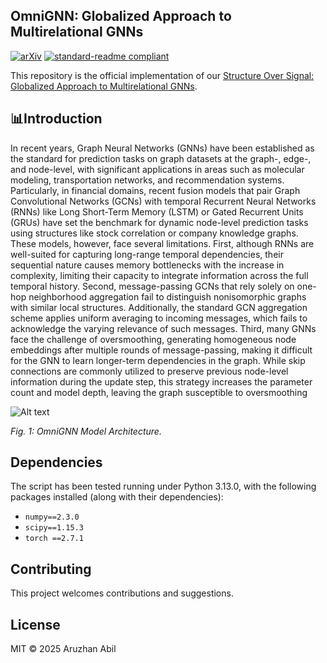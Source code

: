 ## OmniGNN: Globalized Approach to Multirelational GNNs

[![arXiv](https://img.shields.io/badge/arXiv_paper-2502.1903-A82121?labelColor=5D5D5D)](https://drive.google.com/file/d/1tEP-hnOzikhs5X4bJmCRFy7TeKR0sZsK/view?usp=sharing) [![standard-readme compliant](https://img.shields.io/badge/project_page%20-%20?link=https%3A%2F%2Faruzhanabill.github.io%2Fcsuremm-gnn%2F)](https://aruzhanabill.github.io/csuremm-gnn/) 

This repository is the official implementation of our [Structure Over Signal: Globalized Approach to Multirelational GNNs][paper].

[paper]: https://drive.google.com/file/d/1tEP-hnOzikhs5X4bJmCRFy7TeKR0sZsK/view?usp=sharing


## 📊Introduction 
In recent years, Graph Neural Networks (GNNs) have been established as the standard for prediction tasks on graph datasets at the graph-, edge-, and node-level, with significant applications in areas such as molecular modeling, transportation networks, and recommendation systems. Particularly, in financial domains, recent fusion models that pair Graph Convolutional Networks (GCNs) with temporal Recurrent Neural Networks (RNNs) like Long Short-Term Memory (LSTM) or Gated Recurrent Units (GRUs) have set the benchmark for dynamic node-level prediction tasks using structures like stock correlation or company knowledge graphs. These models, however, face several limitations. First, although RNNs are well-suited for capturing long-range temporal dependencies, their sequential nature causes memory bottlenecks with the increase in complexity, limiting their capacity to integrate information across the full temporal history. Second, message-passing GCNs that rely solely on one-hop neighborhood aggregation fail to distinguish nonisomorphic graphs with similar local structures. Additionally, the standard GCN aggregation scheme applies uniform averaging to incoming messages, which fails to acknowledge the varying relevance of such messages. Third, many GNNs face the challenge of oversmoothing, generating homogeneous node embeddings after multiple rounds of message-passing, making it difficult for the GNN to learn longer-term dependencies in the graph. While skip connections are commonly utilized to preserve previous node-level information during the update step, this strategy increases the parameter count and model depth, leaving the graph susceptible to oversmoothing 

![Alt text](OmniGNN.png)

*Fig. 1: OmniGNN Model Architecture.*

## Dependencies 
The script has been tested running under Python 3.13.0, with the following packages installed (along with their dependencies):
* `numpy==2.3.0`
* `scipy==1.15.3`
* `torch ==2.7.1`

## Contributing
This project welcomes contributions and suggestions. 

## License

MIT © 2025 Aruzhan Abil
